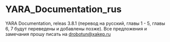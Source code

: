 # YARA_Documentation_rus
YARA Documentation, releas 3.8.1 (перевод на русский, главы 1 - 5, главы 6, 7 будут переведены и добавлены позже).
Все предложения и замечания прошу писать на drobotun@xakep.ru
